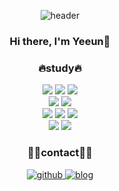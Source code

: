 <div align="center">

![header](https://capsule-render.vercel.app/api?type=waving&color=auto&height=170&section=header&text=yeeung&fontSize=40&animation=fadeIn&fontAlignY=30&desc=%20&descAlignY=60&descAlign=60)
### Hi there, I'm Yeeun👋

### :fire:study:fire:

<img src="https://img.shields.io/badge/JavaScript-F7DF1E?style=for-the-badge&logo=JavaScript&logoColor=white"/> 
<img src="https://img.shields.io/badge/Python-3670A0?style=for-the-badge&logo=Python&logoColor=yellow"/>
<img src="https://img.shields.io/badge/Java-007396?style=for-the-badge&logo=Java&logoColor=white"/>
<br/>
<img src="https://img.shields.io/badge/Thymeleaf-005F0F?style=for-the-badge&logo=Thymeleaf&logoColor=white"/>
<img src="https://img.shields.io/badge/React-61DAFB?style=for-the-badge&logo=React&logoColor=white"/>
<br/>
<img src="https://img.shields.io/badge/HTML-E34F26?style=for-the-badge&logo=HTML5&logoColor=white"/>
<img src="https://img.shields.io/badge/CSS-1572B6?style=for-the-badge&logo=CSS3&logoColor=white"/>
<img src="https://img.shields.io/badge/MySQL-4479A1?style=for-the-badge&logo=MySQL&logoColor=white"/>

<br/>
<img src="https://img.shields.io/badge/Unity-FFFFFF?style=for-the-badge&logo=Unity&logoColor=black"/>
<img src="https://img.shields.io/badge/intelliJ-000000?style=for-the-badge&logo=IntelliJ IDEA&logoColor=white"/>

### 🙏🏻contact🙏🏻
<a href="https://github.com/yeeun426" target="_blank">
<img src=https://img.shields.io/badge/github-%2324292e.svg?&style=for-the-badge&logo=github&logoColor=white alt=github style="margin-bottom: 5px;" />
</a>
<a href="https://yeeeon.tistory.com/" target="_blank">
<img src=https://img.shields.io/badge/Tistory-000000.svg?&style=for-the-badge&logo=Tistory&logoColor=white alt=blog style="margin-bottom: 5px;" />
</a>
